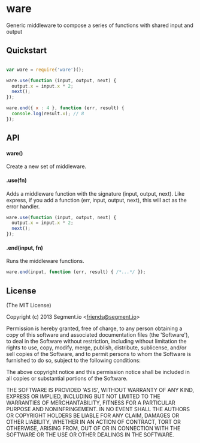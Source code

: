 
# ware

  Generic middleware to compose a series of functions with shared input and output

## Quickstart

```javascript

var ware = require('ware')();

ware.use(function (input, output, next) {
  output.x = input.x * 2;
  next();
});

ware.end({ x : 4 }, function (err, result) {
  console.log(result.x); // 8
});
```

## API

#### ware()

Create a new set of middleware.

#### .use(fn)

Adds a middleware function with the signature (input, output, next). Like express, if you add a function (err, input, output, next), this will act as the error handler.

```javascript
ware.use(function (input, output, next) {
  output.x = input.x * 2;
  next();
});
```

#### .end(input, fn)

Runs the middleware functions.

```javascript
ware.end(input, function (err, result) { /*...*/ });
```

## License

(The MIT License)

Copyright (c) 2013 Segment.io &lt;friends@segment.io&gt;

Permission is hereby granted, free of charge, to any person obtaining
a copy of this software and associated documentation files (the
'Software'), to deal in the Software without restriction, including
without limitation the rights to use, copy, modify, merge, publish,
distribute, sublicense, and/or sell copies of the Software, and to
permit persons to whom the Software is furnished to do so, subject to
the following conditions:

The above copyright notice and this permission notice shall be
included in all copies or substantial portions of the Software.

THE SOFTWARE IS PROVIDED 'AS IS', WITHOUT WARRANTY OF ANY KIND,
EXPRESS OR IMPLIED, INCLUDING BUT NOT LIMITED TO THE WARRANTIES OF
MERCHANTABILITY, FITNESS FOR A PARTICULAR PURPOSE AND NONINFRINGEMENT.
IN NO EVENT SHALL THE AUTHORS OR COPYRIGHT HOLDERS BE LIABLE FOR ANY
CLAIM, DAMAGES OR OTHER LIABILITY, WHETHER IN AN ACTION OF CONTRACT,
TORT OR OTHERWISE, ARISING FROM, OUT OF OR IN CONNECTION WITH THE
SOFTWARE OR THE USE OR OTHER DEALINGS IN THE SOFTWARE.